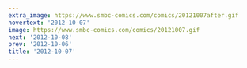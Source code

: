 ```yaml
---
extra_image: https://www.smbc-comics.com/comics/20121007after.gif
hovertext: '2012-10-07'
image: https://www.smbc-comics.com/comics/20121007.gif
next: '2012-10-08'
prev: '2012-10-06'
title: '2012-10-07'
---
```

